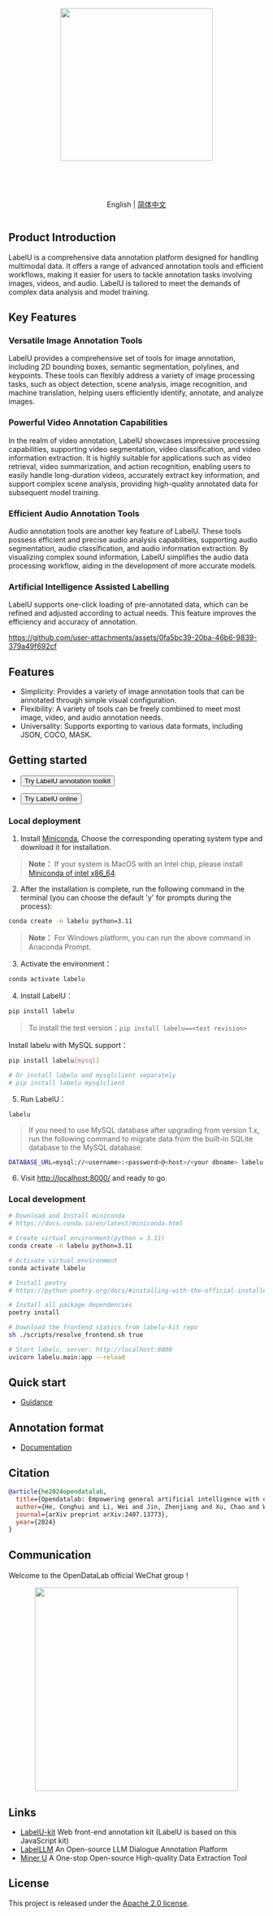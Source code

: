 <div align="center">
<article style="display: flex; flex-direction: column; align-items: center; justify-content: center;">
    <p align="center"><img width="300" src="https://user-images.githubusercontent.com/25022954/209616423-9ab056be-5d62-4eeb-b91d-3b20f64cfcf8.svg" /></p>
    <h1 style="width: 100%; text-align: center;"></h1>
    <p align="center">
        English | <a href="./README_zh-CN.md" >简体中文</a>
    </p>
</article>
    
   
</div>

## Product Introduction

LabelU is a comprehensive data annotation platform designed for handling multimodal data. It offers a range of advanced annotation tools and efficient workflows, making it easier for users to tackle annotation tasks involving images, videos, and audio. LabelU is tailored to meet the demands of complex data analysis and model training.

## Key Features

### Versatile Image Annotation Tools
LabelU provides a comprehensive set of tools for image annotation, including 2D bounding boxes, semantic segmentation, polylines, and keypoints. These tools can flexibly address a variety of image processing tasks, such as object detection, scene analysis, image recognition, and machine translation, helping users efficiently identify, annotate, and analyze images.

### Powerful Video Annotation Capabilities
In the realm of video annotation, LabelU showcases impressive processing capabilities, supporting video segmentation, video classification, and video information extraction. It is highly suitable for applications such as video retrieval, video summarization, and action recognition, enabling users to easily handle long-duration videos, accurately extract key information, and support complex scene analysis, providing high-quality annotated data for subsequent model training.

### Efficient Audio Annotation Tools
Audio annotation tools are another key feature of LabelU. These tools possess efficient and precise audio analysis capabilities, supporting audio segmentation, audio classification, and audio information extraction. By visualizing complex sound information, LabelU simplifies the audio data processing workflow, aiding in the development of more accurate models.

### Artificial Intelligence Assisted Labelling
LabelU supports one-click loading of pre-annotated data, which can be refined and adjusted according to actual needs. This feature improves the efficiency and accuracy of annotation.


https://github.com/user-attachments/assets/0fa5bc39-20ba-46b6-9839-379a49f692cf




## Features

- Simplicity: Provides a variety of image annotation tools that can be annotated through simple visual configuration.
- Flexibility: A variety of tools can be freely combined to meet most image, video, and audio annotation needs.
- Universality: Supports exporting to various data formats, including JSON, COCO, MASK.

## Getting started

- <a href="https://opendatalab.github.io/labelU-Kit/">
    <button>Try LabelU annotation toolkit</button>
</a>

- <a href="https://labelu.shlab.tech/">
    <button>Try LabelU online</button>
</a>

### Local deployment

1. Install [Miniconda](https://docs.conda.io/en/latest/miniconda.html), Choose the corresponding operating system type and download it for installation.

> **Note：** If your system is MacOS with an Intel chip, please install [Miniconda of intel x86_64](https://repo.anaconda.com/miniconda/).

2. After the installation is complete, run the following command in the terminal (you can choose the default 'y' for prompts during the process):

```bash
conda create -n labelu python=3.11
```

> **Note：** For Windows platform, you can run the above command in Anaconda Prompt.

3. Activate the environment：

```bash
conda activate labelu
```

4. Install LabelU：

```bash
pip install labelu
```

> To install the test version：`pip install labelu==<test revision>`

Install labelu with MySQL support：

```bash
pip install labelu[mysql]

# Or install labelu and mysqlclient separately
# pip install labelu mysqlclient
```

5. Run LabelU：

```bash
labelu
```

> If you need to use MySQL database after upgrading from version 1.x, run the following command to migrate data from the built-in SQLite database to the MySQL database:

```bash
DATABASE_URL=mysql://<username>:<password>@<host>/<your dbname> labelu migrate_to_mysql
```

6. Visit [http://localhost:8000/](http://localhost:8000/) and ready to go.

### Local development

```bash
# Download and Install miniconda
# https://docs.conda.io/en/latest/miniconda.html

# Create virtual environment(python = 3.11)
conda create -n labelu python=3.11

# Activate virtual environment
conda activate labelu

# Install peotry
# https://python-poetry.org/docs/#installing-with-the-official-installer

# Install all package dependencies
poetry install

# Download the frontend statics from labelu-kit repo
sh ./scripts/resolve_frontend.sh true

# Start labelu, server: http://localhost:8000
uvicorn labelu.main:app --reload
```


## Quick start

- [Guidance](https://opendatalab.github.io/labelU)

## Annotation format

- [Documentation](https://opendatalab.github.io/labelU/#/schema)

## Citation

```bibtex
@article{he2024opendatalab,
  title={Opendatalab: Empowering general artificial intelligence with open datasets},
  author={He, Conghui and Li, Wei and Jin, Zhenjiang and Xu, Chao and Wang, Bin and Lin, Dahua},
  journal={arXiv preprint arXiv:2407.13773},
  year={2024}
}
```

## Communication

Welcome to the OpenDataLab official WeChat group！

<p align="center">
<img style="width: 400px" src="https://user-images.githubusercontent.com/25022954/208374419-2dffb701-321a-4091-944d-5d913de79a15.jpg">
</p>


## Links

- [LabelU-kit](https://github.com/opendatalab/labelU-Kit) Web front-end annotation kit (LabelU is based on this JavaScript kit)
- [LabelLLM](https://github.com/opendatalab/LabelLLM) An Open-source LLM Dialogue Annotation Platform
- [Miner U](https://github.com/opendatalab/MinerU) A One-stop Open-source High-quality Data Extraction Tool

## License

This project is released under the [Apache 2.0 license](./LICENSE).
